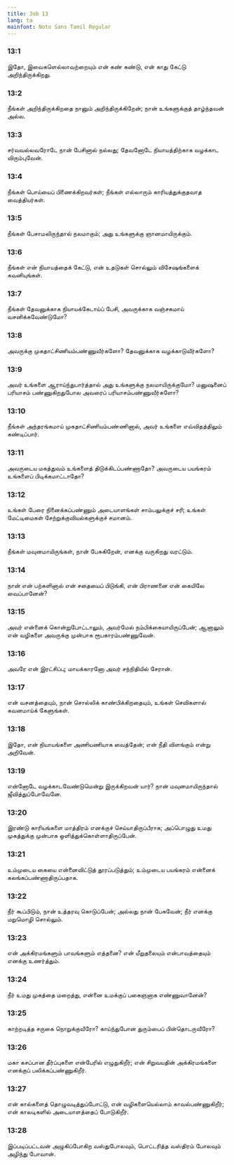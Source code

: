 ```yaml
---
title: Job 13
lang: ta
mainfont: Noto Sans Tamil Regular
---
```


###  13:1

இதோ, இவைகளெல்லாவற்றையும் என் கண் கண்டு, என் காது கேட்டு அறிந்திருக்கிறது.

###  13:2

நீங்கள் அறிந்திருக்கிறதை நானும் அறிந்திருக்கிறேன்; நான் உங்களுக்குத் தாழ்ந்தவன் அல்ல.

###  13:3

சர்வவல்லவரோடே நான் பேசினால் நல்லது; தேவனோடே நியாயத்திற்காக வழக்காட விரும்புவேன்.

###  13:4

நீங்கள் பொய்யைப் பிணைக்கிறவர்கள்; நீங்கள் எல்லாரும் காரியத்துக்குதவாத வைத்தியர்கள்.

###  13:5

நீங்கள் பேசாமலிருந்தால் நலமாகும்; அது உங்களுக்கு ஞானமாயிருக்கும்.

###  13:6

நீங்கள் என் நியாயத்தைக் கேட்டு, என் உதடுகள் சொல்லும் விசேஷங்களைக் கவனியுங்கள்.

###  13:7

நீங்கள் தேவனுக்காக நியாயக்கேடாய்ப் பேசி, அவருக்காக வஞ்சகமாய் வசனிக்கவேண்டுமோ?

###  13:8

அவருக்கு முகதாட்சிணியம்பண்ணுவீர்களோ? தேவனுக்காக வழக்காடுவீர்களோ?

###  13:9

அவர் உங்களை ஆராய்ந்துபார்த்தால் அது உங்களுக்கு நலமாயிருக்குமோ? மனுஷனைப் பரியாசம் பண்ணுகிறதுபோல அவரைப் பரியாசம்பண்ணுவீர்களோ?

###  13:10

நீங்கள் அந்தரங்கமாய் முகதாட்சிணியம்பண்ணினால், அவர் உங்களை எவ்விதத்திலும் கண்டிப்பார்.

###  13:11

அவருடைய மகத்துவம் உங்களைத் திடுக்கிடப்பண்ணாதோ? அவருடைய பயங்கரம் உங்களைப் பிடிக்கமாட்டாதோ?

###  13:12

உங்கள் பேரை நினைக்கப்பண்ணும் அடையாளங்கள் சாம்பலுக்குச் சரி; உங்கள் மேட்டிமைகள் சேற்றுக்குவியல்களுக்குச் சமானம்.

###  13:13

நீங்கள் மவுனமாயிருங்கள், நான் பேசுகிறேன், எனக்கு வருகிறது வரட்டும்.

###  13:14

நான் என் பற்களினால் என் சதையைப் பிடுங்கி, என் பிராணனை என் கையிலே வைப்பானேன்?

###  13:15

அவர் என்னைக் கொன்றுபோட்டாலும், அவர்மேல் நம்பிக்கையாயிருப்பேன்; ஆனாலும் என் வழிகளை அவருக்கு முன்பாக ரூபகாரம்பண்ணுவேன்.

###  13:16

அவரே என் இரட்சிப்பு; மாயக்காரனோ அவர் சந்நிதியில் சேரான்.

###  13:17

என் வசனத்தையும், நான் சொல்லிக் காண்பிக்கிறதையும், உங்கள் செவிகளால் கவனமாய்க் கேளுங்கள்.

###  13:18

இதோ, என் நியாயங்களை அணியணியாக வைத்தேன்; என் நீதி விளங்கும் என்று அறிவேன்.

###  13:19

என்னோடே வழக்காடவேண்டுமென்று இருக்கிறவன் யார்? நான் மவுனமாயிருந்தால் ஜீவித்துப்போவேனே.

###  13:20

இரண்டு காரியங்களை மாத்திரம் எனக்குச் செய்யாதிருப்பீராக; அப்பொழுது உமது முகத்துக்கு முன்பாக ஒளித்துக்கொள்ளாதிருப்பேன்.

###  13:21

உம்முடைய கையை என்னைவிட்டுத் தூரப்படுத்தும்; உம்முடைய பயங்கரம் என்னைக் கலங்கப்பண்ணாதிருப்பதாக.

###  13:22

நீர் கூப்பிடும், நான் உத்தரவு கொடுப்பேன்; அல்லது நான் பேசுவேன்; நீர் எனக்கு மறுமொழி சொல்லும்.

###  13:23

என் அக்கிரமங்களும் பாவங்களும் எத்தனை? என் மீறுதலையும் என்பாவத்தையும் எனக்கு உணர்த்தும்.

###  13:24

நீர் உமது முகத்தை மறைத்து, என்னை உமக்குப் பகைஞனாக எண்ணுவானேன்?

###  13:25

காற்றடித்த சருகை நொறுக்குவீரோ? காய்ந்துபோன துரும்பைப் பின்தொடருவீரோ?

###  13:26

மகா கசப்பான தீர்ப்புகளை என்பேரில் எழுதுகிறீர்; என் சிறுவயதின் அக்கிரமங்களை எனக்குப் பலிக்கப்பண்ணுகிறீர்.

###  13:27

என் கால்களைத் தொழுவடித்துப்போட்டு, என் வழிகளையெல்லாம் காவல்பண்ணுகிறீர்; என் காலடிகளில் அடையாளத்தைப் போடுகிறீர்.

###  13:28

இப்படிப்பட்டவன் அழுகிப்போகிற வஸ்துபோலவும், பொட்டரித்த வஸ்திரம் போலவும் அழிந்து போவான்.

